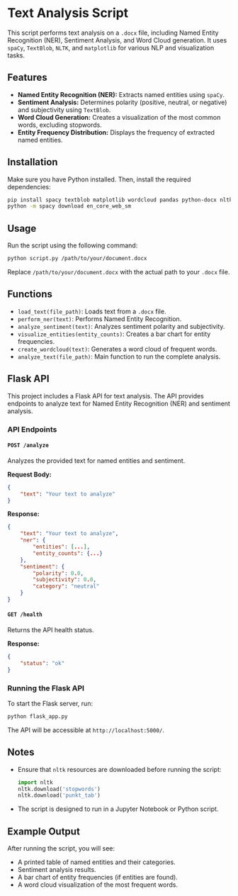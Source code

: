# Text Analysis Script

This script performs text analysis on a `.docx` file, including Named Entity Recognition (NER), Sentiment Analysis, and Word Cloud generation. It uses `spaCy`, `TextBlob`, `NLTK`, and `matplotlib` for various NLP and visualization tasks.

## Features
- **Named Entity Recognition (NER):** Extracts named entities using `spaCy`.
- **Sentiment Analysis:** Determines polarity (positive, neutral, or negative) and subjectivity using `TextBlob`.
- **Word Cloud Generation:** Creates a visualization of the most common words, excluding stopwords.
- **Entity Frequency Distribution:** Displays the frequency of extracted named entities.

## Installation
Make sure you have Python installed. Then, install the required dependencies:

```sh
pip install spacy textblob matplotlib wordcloud pandas python-docx nltk flask
python -m spacy download en_core_web_sm
```

## Usage
Run the script using the following command:

```sh
python script.py /path/to/your/document.docx
```

Replace `/path/to/your/document.docx` with the actual path to your `.docx` file.

## Functions
- `load_text(file_path)`: Loads text from a `.docx` file.
- `perform_ner(text)`: Performs Named Entity Recognition.
- `analyze_sentiment(text)`: Analyzes sentiment polarity and subjectivity.
- `visualize_entities(entity_counts)`: Creates a bar chart for entity frequencies.
- `create_wordcloud(text)`: Generates a word cloud of frequent words.
- `analyze_text(file_path)`: Main function to run the complete analysis.

## Flask API
This project includes a Flask API for text analysis. The API provides endpoints to analyze text for Named Entity Recognition (NER) and sentiment analysis.

### API Endpoints
#### `POST /analyze`
Analyzes the provided text for named entities and sentiment.

**Request Body:**
```json
{
    "text": "Your text to analyze"
}
```

**Response:**
```json
{
    "text": "Your text to analyze",
    "ner": {
        "entities": [...],
        "entity_counts": {...}
    },
    "sentiment": {
        "polarity": 0.0,
        "subjectivity": 0.0,
        "category": "neutral"
    }
}
```

#### `GET /health`
Returns the API health status.

**Response:**
```json
{
    "status": "ok"
}
```

### Running the Flask API
To start the Flask server, run:

```sh
python flask_app.py
```

The API will be accessible at `http://localhost:5000/`.

## Notes
- Ensure that `nltk` resources are downloaded before running the script:
  ```python
  import nltk
  nltk.download('stopwords')
  nltk.download('punkt_tab')
  ```
- The script is designed to run in a Jupyter Notebook or Python script.

## Example Output
After running the script, you will see:
- A printed table of named entities and their categories.
- Sentiment analysis results.
- A bar chart of entity frequencies (if entities are found).
- A word cloud visualization of the most frequent words.


